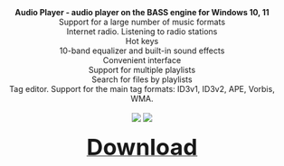 <div align=center>
<b>Audio Player - audio player on the BASS engine for Windows 10, 11</b><ber></br>
Support for a large number of music formats</br>
Internet radio. Listening to radio stations</br>
Hot keys</br>
10-band equalizer and built-in sound effects</br>
Convenient interface</br>
Support for multiple playlists</br>
Search for files by playlists</br>
Tag editor. Support for the main tag formats: ID3v1, ID3v2, APE, Vorbis, WMA.<br><br>
  <img src=https://github.com/markovuser/Audio-Player/releases/download/latest/audioplayer.jpg>
   <img src=https://github.com/markovuser/Audio-Player/releases/download/latest/option.jpg><br><br>
  <a href="https://github.com/markovuser/Audio-Player/releases/download/latest/Audio.Player.setup.exe" target="_blank" title="FileList"><b><span style="font-display:auto;font-size: 40px;">Download</span></b></a></div>
</div>
